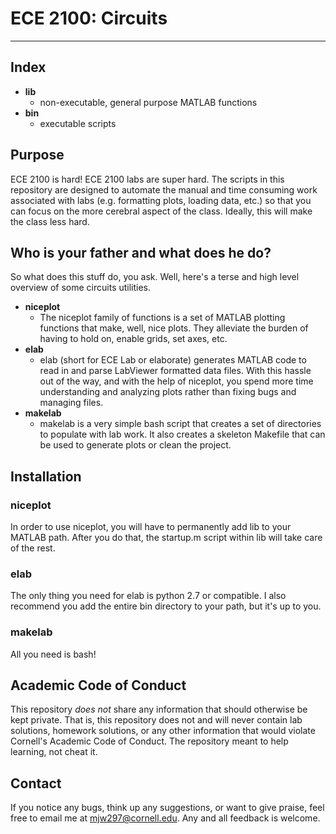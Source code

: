 # ECE 2100: Circuits #

---

## Index ##
* **lib**
    * non-executable, general purpose MATLAB functions
* **bin**
    * executable scripts

## Purpose ##
ECE 2100 is hard! ECE 2100 labs are super hard. The scripts in this repository are
designed to automate the manual and time consuming work associated with labs
(e.g. formatting plots, loading data, etc.) so that you can focus on the more
cerebral aspect of the class. Ideally, this will make the class less hard.

## Who is your father and what does he do? ##
So what does this stuff do, you ask. Well, here's a terse and high level
overview of some circuits utilities.
* **niceplot**
    * The niceplot family of functions is a set of MATLAB plotting functions
      that make, well, nice plots. They alleviate the burden of having to hold
      on, enable grids, set axes, etc.  
* **elab**
    * elab (short for ECE Lab or elaborate) generates MATLAB code to read in
      and parse LabViewer formatted data files. With this hassle out of the
      way, and with the help of niceplot, you spend more time understanding and
      analyzing plots rather than fixing bugs and managing files.
* **makelab**
    * makelab is a very simple bash script that creates a set of directories to
      populate with lab work. It also creates a skeleton Makefile that can be
      used to generate plots or clean the project.

## Installation ##
### niceplot ###
In order to use niceplot, you will have to permanently add lib to your MATLAB
path. After you do that, the startup.m script within lib will take care of the
rest.

### elab ###
The only thing you need for elab is python 2.7 or compatible. I also recommend
you add the entire bin directory to your path, but it's up to you.

### makelab ###
All you need is bash!

## Academic Code of Conduct ##
This repository *does not* share any information that should otherwise be kept
private. That is, this repository does not and will never contain lab
solutions, homework solutions, or any other information that would violate
Cornell's Academic Code of Conduct. The repository meant to help learning, not
cheat it. 

## Contact ##
If you notice any bugs, think up any suggestions, or want to give praise, feel
free to email me at mjw297@cornell.edu. Any and all feedback is welcome.
